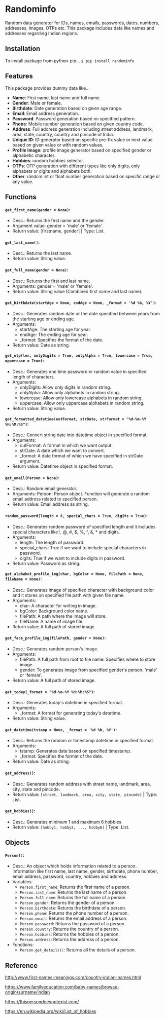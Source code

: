 # Randominfo #
Random data generator for IDs, names, emails, passwords, dates, numbers, addresses, images, OTPs etc. This package includes data like names and addresses regarding Indian regions.

## Installation ##
To install package from python-pip...
`$ pip install randominfo`

## Features ##
This package provides dummy data like...

* **Name**: First name, last name and full name.
* **Gender**: Male or female.
* **Birthdate**: Date generation based on given age range.
* **Email**: Email address generation.
* **Password**: Password generation based on specified pattern.
* **Phone**: Mobile number generation based on given country code.
* **Address**: Full address generation including street address, landmark, area, state, country, country and pincode of India.
* **Unique ID**: ID generator based on specific pre-fix value or next value based on given value or with random values.
* **Profile Image**: profile image generator based on specified gender or alphabetic character.
* **Hobbies**: random hobbies selector.
* **OTPs**: OTP generation with different types like only digits, only alphabets or digits and alphabets both.
* **Other**: random int or float number generation based on specific range or any value.

## Functions ##
#### `get_first_name(gender = None)`: ####
* Desc.: Returns the first name and the gender.
* Argument value: gender = 'male' or 'female'.
* Return value: [firstname, gender] | Type: List.

#### `get_last_name()`: ####
* Desc.: Returns the last name.
* Return value: String value.

#### `get_full_name(gender = None)`: ####
* Desc.: Returns the first and last name.
* Arguments: gender = 'male' or 'female'.
* Return value: String value (Combined first name and last name).

#### `get_birthdate(startAge = None, endAge = None, _format = '%d %b, %Y')`: ####
* Desc.: Generates random date or the date specified between years from the starting age or ending age.
* Arguments:
    * startAge: The starting age for year.
    * endAge: The ending age for year.
    * _format: Specifies the format of the date.
* Return value: Date as string.

#### `get_otp(len, onlyDigits = True, onlyAlpha = True, lowercase = True, uppercase = True)`: ####
* Desc.: Generates one time password or random value in specified length of characters.
* Arguments:
    * onlyDigits: Allow only digits in random string.
    * onlyAlpha: Allow only alphabets in random string.
    * lowercase: Allow only lowercase alphabets in random string.
    * uppercase: Allow only uppercase alphabets in random string.
* Return value: String value.

#### `get_formatted_datetime(outFormat, strDate, strFormat = "%d-%m-%Y %H:%M:%S")`: ####
* Desc.: Convert string date into datetime object in specified format.
* Arguments:
	* outFormat: A format in which we want output.
    * strDate: A date which we want to convert.
    * _format: A date format of which we have specified in strDate argument.
* Return value: Datetime object in specified format.

#### `get_email(Person = None)`: ####
* Desc.: Random email generator.
* Arguments: Person: Person object. Function will generate a random email address related to specified person.
* Return value: Email address as string.

#### `random_password(length = 8, special_chars = True, digits = True)`: ####
* Desc.: Generates random password of specified length and it includes special characters like !, @, #, $, %, ^, &, * and digits.
* Arguments:
    * length: The length of password.
    * special_chars: True if we want to include special characters in password.
    * digits: True if we want to include digits in password.
* Return value: Password as string.

#### `get_alphabet_profile_img(char, bgColor = None, filePath = None, fileName = None)`: ####
* Desc.: Generates image of specified character with background color and it stores on specified file path with given file name.
* Arguments:
    * char: A character for writing in image.
    * bgColor: Background color name.
    * filePath: A path where the image will store.
    * fileName: A name of image file.
* Return value: A full path of stored image.

#### `get_face_profile_img(filePath, gender = None)`: ####
* Desc.: Generates random person's image.
* Arguments:
    * filePath: A full path from root to file name. Specifies where to store image.
    * gender: To generates image from specified gender's person. 'male' or 'female'.
* Return value: A full path of stored image.

#### `get_today(_format = "%d-%m-%Y %H:%M:%S")`: ####
* Desc.: Generates today's datetime in specified format.
* Arguments:
    * _format: A format for generating today's datetime.
* Return value: String value.

#### `get_datetime(tstamp = None, _format = '%d %b, %Y')`: ####
* Desc.: Returns the random or timestamp datetime in specified format.
* Arguments:
    * tstamp: Generates date based on specified timestamp.
    * _format: Specifies the format of the date.
* Return value: Date as string.

#### `get_address()`: ####
* Desc.: Generates random address with street name, landmark, area, city, state and pincode.
* Return value: `[street, landmark, area, city, state, pincode]` | Type: List.

#### `get_hobbies()`: ####
* Desc.: Generates minimum 1 and maximum 6 hobbies.
* Return value: `[hobby1, hobby2, ..., hobby6]` | Type: List.

## Objects ##
#### `Person()`: ####
* Desc.: An object which holds information related to a person. Information like first name, last name, gender, birthdate, phone number, email address, password, country, hobbies and address.
* Variables:
    * `Person.first_name`: Returns the first name of a person.
    * `Person.last_name`: Returns the last name of a person.
	* `Person.full_name`: Returns the full name of a person.
    * `Person.gender`: Returns the gender of a person.
    * `Person.birthdate`: Returns the birthdate of a person.
    * `Person.phone`: Returns the phone number of a person.
    * `Person.email`: Returns the email address of a person.
    * `Person.password`: Returns the password of a person.
    * `Person.country`: Returns the country of a person.
    * `Person.hobbies`: Returns the hobbies of a person.
    * `Person.address`: Returns the address of a person.
* Functions:
    * `Person.get_details()`: Returns all the details of a person.

## Reference ##
http://www.first-names-meanings.com/country-indian-names.html

https://www.familyeducation.com/baby-names/browse-origin/surname/indian

https://thispersondoesnotexist.com/

https://en.wikipedia.org/wiki/List_of_hobbies
